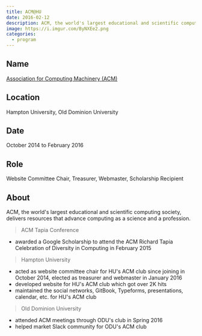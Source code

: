 ```yaml
---
title: ACM@HU
date: 2016-02-12
description: ACM, the world's largest educational and scientific computing society, delivers resources that advance computing as a science and a profession.
image: https://i.imgur.com/ByNXEe2.png
categories:
  - program
---
```


## Name

[Association for Computing Machinery (ACM)](https://www.acm.org/)

## Location

Hampton University, Old Dominion University

## Date

October 2014 to February 2016

## Role

Website Committee Chair, Treasurer, Webmaster, Scholarship Recipient

## About

ACM, the world's largest educational and scientific computing society, delivers resources that advance computing as a science and a profession.

> ACM Tapia Conference

- awarded a Google Scholarship to attend the ACM Richard Tapia Celebration of Diversity in Computing in February 2015

> Hampton University

- acted as website committee chair for HU's ACM club since joining in October 2014, elected as treasurer and webmaster in January 2016
- developed website for HU's ACM club which got over 2K hits
- maintained the social networks, GitBook, Typeforms, presentations, calendar, etc. for HU's ACM club

> Old Dominion University

- attended ACM meetings through ODU's club in Spring 2016
- helped market Slack community for ODU's ACM club
